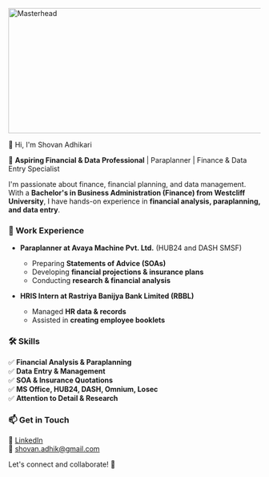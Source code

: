 <p align="centre">
  <a href="https://shovanadhikari.io">
    <img src="https://i.pinimg.com/originals/1d/84/f2/1d84f2a617013fcecfddd1f8ff397fe3.jpg" alt="Masterhead" width="1100" height="250">
  </a>
</p>
👋 Hi, I'm Shovan Adhikari

🚀 **Aspiring Financial & Data Professional** | Paraplanner | Finance & Data Entry Specialist  

I'm passionate about finance, financial planning, and data management. With a **Bachelor's in Business Administration (Finance) from Westcliff University**, I have hands-on experience in **financial analysis, paraplanning, and data entry**.  

### 💼 Work Experience
- **Paraplanner at Avaya Machine Pvt. Ltd.** (HUB24 and DASH SMSF)  
  - Preparing **Statements of Advice (SOAs)**  
  - Developing **financial projections & insurance plans**  
  - Conducting **research & financial analysis**  

- **HRIS Intern at Rastriya Banijya Bank Limited (RBBL)**  
  - Managed **HR data & records**  
  - Assisted in **creating employee booklets**  

### 🛠️ Skills  
✅ **Financial Analysis & Paraplanning**  
✅ **Data Entry & Management**  
✅ **SOA & Insurance Quotations**  
✅ **MS Office, HUB24, DASH, Omnium, Losec**  
✅ **Attention to Detail & Research**  

### 📫 Get in Touch  
💼 [LinkedIn](https://www.linkedin.com/in/shovan-adhikari/)  
📧 shovan.adhik@gmail.com  

Let's connect and collaborate! 🚀
